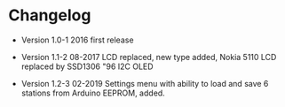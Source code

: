 # Changelog

* Version 1.0-1 2016 
	first release

* Version 1.1-2 08-2017
	LCD replaced, new type added, Nokia 5110 LCD replaced by  SSD1306 "96 I2C OLED

* Version 1.2-3 02-2019
     Settings menu with ability to load and save 6 stations from Arduino EEPROM, added.